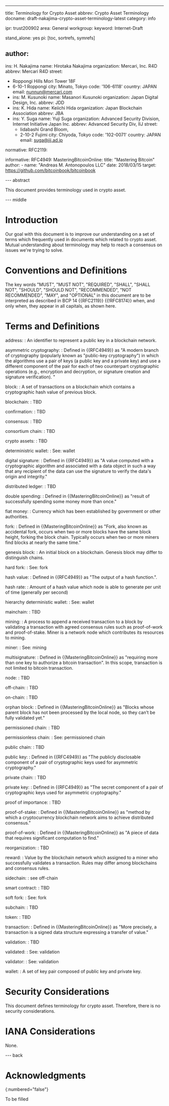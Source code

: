 ---
title: Terminology for Crypto Asset
abbrev: Crypto Asset Terminology
docname: draft-nakajima-crypto-asset-terminology-latest
category: info

ipr: trust200902
area: General
workgroup:
keyword: Internet-Draft

stand_alone: yes
pi: [toc, sortrefs, symrefs]

author:
-
   ins: H. Nakajima
   name: Hirotaka Nakajima
   organization: Mercari, Inc. R4D
   abbrev: Mercari R4D
   street:
   - Roppongi Hills Mori Tower 18F
   - 6-10-1 Roppongi
   city: Minato, Tokyo
   code: '106-6118'
   country: JAPAN
   email: nunnun@mercari.com
-
   ins: M. Kusunoki
   name: Masanori Kusunoki
   organization: Japan Digital Design, Inc.
   abbrev: JDD
-
   ins: K. Hida
   name: Keiichi Hida
   organization: Japan Blockchain Association
   abbrev: JBA
-
  ins: Y. Suga
  name: Yuji Suga
  organization: Advanced Security Division, Internet Initiative Japan Inc.
  abbrev: Advanced Security Div, IIJ
  street:
  - Iidabashi Grand Bloom,
  - 2-10-2 Fujimi
  city: Chiyoda, Tokyo
  code: '102-0071'
  country: JAPAN
  email: suga@iij.ad.jp

normative:
  RFC2119:

informative:
  RFC4949:
  MasteringBitcoinOnline:
    title: "Mastering Bitcoin"
    author:
    - name: "Andreas M. Antonopoulos LLC"
    date: 2018/03/15
    target: https://github.com/bitcoinbook/bitcoinbook

--- abstract

This document provides terminology used in crypto asset.

--- middle

# Introduction

Our goal with this document is to improve our understanding on a set of terms which frequently used in documents which related to crypto asset.
Mutual understanding about terminology may help to reach a consensus on issues we're trying to solve.

# Conventions and Definitions

The key words "MUST", "MUST NOT", "REQUIRED", "SHALL", "SHALL NOT", "SHOULD",
"SHOULD NOT", "RECOMMENDED", "NOT RECOMMENDED", "MAY", and "OPTIONAL" in this
document are to be interpreted as described in BCP 14 {{RFC2119}} {{!RFC8174}}
when, and only when, they appear in all capitals, as shown here.

# Terms and Definitions

address:
: An identifier to represent a public key in a blockchain network.

asymmetric cryptography:
: Defined in {{RFC4949}} as "A modern branch of cryptography (popularly known as
  "public-key cryptography") in which the algorithms use a pair of keys (a
    public key and a private key) and use a different component of the pair
    for each of two counterpart cryptographic operations
    (e.g., encryption and decryption, or signature creation and signature verification). "

block:
: A set of transactions on a blockchain which contains a cryptographic hash value of previous block.

blockchain:
: TBD
<!-- : One of a method of distributed ledgers which confirms  -->

confirmation:
: TBD

consensus:
: TBD

consortium chain:
: TBD

crypto assets:
: TBD

deterministric wallet:
: See: wallet

digital signature:
: Defined in {{RFC4949}} as "A value computed with a cryptographic algorithm and
associated with a data object in such a way that any recipient of
the data can use the signature to verify the data's origin and
integrity."

distributed ledger:
: TBD

double spending:
: Defined in {{MasteringBitcoinOnline}} as "result of successfully spending some money more than once."

fiat money:
: Currency which has been established by government or other authorities.

fork:
: Defined in {{MasteringBitcoinOnline}} as "Fork, also known as accidental fork, occurs when two or more blocks have the same block height, forking the block chain. Typically occurs when two or more miners find blocks at nearly the same time."

genesis block:
: An initial block on a blockchain. Genesis block may differ to distinguish chains.

hard fork:
: See: fork

hash value:
: Defined in {{RFC4949}} as "The output of a hash function.".

hash rate:
: Amount of a hash value which node is able to generate per unit of time (generally per second)

hierarchy deterministic wallet:
: See: wallet

mainchain:
: TBD

mining:
: A process to append a received transaction to a block by validating a transaction with agreed consensus rules such as proof-of-work and proof-of-stake. Miner is a network node which contributes its resources to mining.

miner:
: See: mining

multisignature:
: Defined in {{MasteringBitcoinOnline}} as "requiring more than one key to authorize a bitcoin transaction". In this scope, transaction is not limited to bitcoin transaction.

node:
: TBD

off-chain:
: TBD

on-chain:
: TBD

orphan block:
: Defined in {{MasteringBitcoinOnline}} as "Blocks whose parent block has not been processed by the local node, so they can’t be fully validated yet."

permissioned chain:
: TBD

permissionless chain:
: See: permissioned chain

public chain:
: TBD

public key:
: Defined in {{RFC4949}} as "The publicly disclosable component of a pair of
      cryptographic keys used for asymmetric cryptography."

private chain:
: TBD

private key:
: Defined in {{RFC4949}} as "The secret component of a pair of cryptographic keys used
      for asymmetric cryptography."

proof of importance:
: TBD

proof-of-stake:
: Defined in {{MasteringBitcoinOnline}} as "method by which a cryptocurrency blockchain network aims to achieve distributed consensus."

proof-of-work:
: Defined in {{MasteringBitcoinOnline}} as "A piece of data that requires significant computation to find."

reorganization:
: TBD

reward:
: Value by the blockchain network which assigned to a miner who successfully validates a transaction. Rules may differ among blockchains and consensus rules.

sidechain:
: see off-chain

smart contract:
: TBD

soft fork:
: See: fork

subchain:
: TBD

token:
: TBD

transaction:
: Defined in {{MasteringBitcoinOnline}} as "More precisely, a transaction is a signed data structure expressing a transfer of value."

validation:
: TBD

validated:
: See: validation

validator:
: See: validation

wallet:
: A set of key pair composed of public key and private key.

# Security Considerations

This document defines terminology for crypto asset. Therefore, there is no security considerations.

# IANA Considerations

None.

--- back

# Acknowledgments
{:numbered="false"}

To be filled
